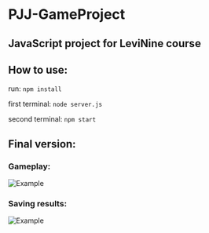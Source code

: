 # PJJ-GameProject

## JavaScript project for LeviNine course

## How to use:

run:
`npm install`

first terminal:
`node server.js`

second terminal:
`npm start`

## Final version:

### Gameplay:

![Example](https://github.com/Robotmurlock/PJJ-GameProject/blob/master/docs/PPJ1.gif)

### Saving results:

![Example](https://github.com/Robotmurlock/PJJ-GameProject/blob/master/docs/PPJ1.gif)